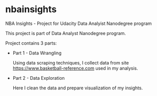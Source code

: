 # nbainsights
NBA Insights - Project for Udacity Data Analyist Nanodegree program

This project is part of Data Analyst Nanodegree program.

Project contains 3 parts:

* Part 1 - Data Wrangling

  Using data scraping techniques, I collect data from site https://www.basketball-reference.com used in my analysis.

* Part 2 - Data Exploration

  Here I clean the data and prepare visualization of my insights.
